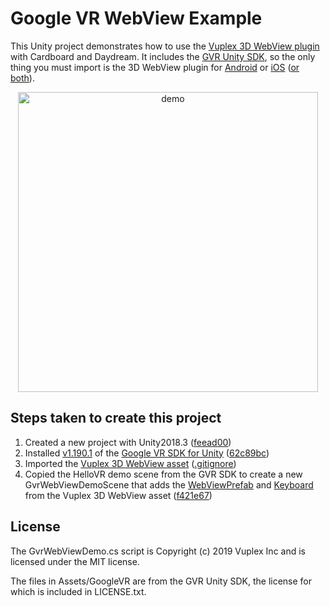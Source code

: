 # Google VR WebView Example

This Unity project demonstrates how to use the [Vuplex 3D WebView plugin](https://developer.vuplex.com/webview/overview) with Cardboard and Daydream. It includes the [GVR Unity SDK](https://github.com/googlevr/gvr-unity-sdk), so the only thing you must import is the 3D WebView plugin for [Android](https://assetstore.unity.com/packages/tools/gui/3d-webview-for-android-137030) or [iOS](https://assetstore.unity.com/packages/tools/gui/3d-webview-for-ios-137040) ([or both](https://assetstore.unity.com/packages/tools/gui/3d-webview-for-android-and-ios-135383)).

<p align="center">
  <img alt="demo" src="./demo.gif" width="480">
</p>

## Steps taken to create this project

1. Created a new project with Unity2018.3 ([feead00](https://github.com/vuplex/google-vr-webview-example/commit/feead0081831aab2dfbc6406624a000b84385d30))
2. Installed [v1.190.1](https://github.com/googlevr/gvr-unity-sdk/releases/tag/v1.190.1) of the [Google VR SDK for Unity](https://github.com/googlevr/gvr-unity-sdk) ([62c89bc](https://github.com/vuplex/google-vr-webview-example/commit/62c89bc13332c2d89b241967fca96dd26e53da31))
3. Imported the [Vuplex 3D WebView asset](https://developer.vuplex.com/webview/overview) ([.gitignore](https://github.com/vuplex/google-vr-webview-example/blob/8ccffc78e1785a094150304d29bc09012f958609/.gitignore#L65))
4. Copied the HelloVR demo scene from the GVR SDK to create a new GvrWebViewDemoScene that adds the [WebViewPrefab](https://developer.vuplex.com/webview/WebViewPrefab) and [Keyboard](https://developer.vuplex.com/webview/Keyboard) from the Vuplex 3D WebView asset ([f421e67](https://github.com/vuplex/google-vr-webview-example/commit/f421e6794cdedbf9c41b452986b7f2c8e2826e33#diff-22a82d089493fd288fc7c1102c2f124fR1))

## License

The GvrWebViewDemo.cs script is Copyright (c) 2019 Vuplex Inc and is licensed under the MIT license.

The files in Assets/GoogleVR are from the GVR Unity SDK, the license for which is included in LICENSE.txt.
